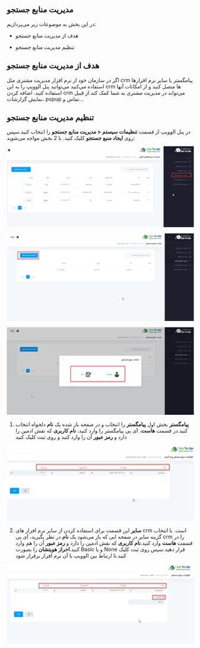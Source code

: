 ## مدیریت منابع جستجو

در این بخش به موضوعات زیر می‌پردازیم:

-	هدف از مدیریت منابع جستجو

-	 تنظیم مدیریت منابع جستجو

## هدف از مدیریت منابع جستجو

اگر در سازمان خود از نرم افزار مدیریت مشتری مثل crm پیامگستر یا سایر نرم افزارها استفاده می‌کنید می‌توانید پنل الوویپ را به این crm ها متصل کنید و از امکانات آنها استفاده کنید. اضافه کردن crm می‌تواند در مدیریت مشتری به شما کمک کند.از قبیل نمایش گزارشات، popup تماس و...

## تنظیم مدیریت منابع جستجو

در پنل الوویپ از قسمت **تنظیمات سیستم < مدیریت منابع جستجو** را انتخاب کنید.سپس روی **ایجاد منبع جستجو** کلیک کنید. با 2 بخش مواجه می‌شوید:

![مسیر منابع جست و جو برای CRM ](./Images/route-search.png)

![مسیر منابع جست و جو برای CRM ](./Images/route-search1.png)

![مسیر منابع جست و جو برای CRM ](./Images/route-search2.png)

1.	**پیامگستر**
بخش اول **پیامگستر** را انتخاب و در صفحه باز شده یک **نام** دلخواه انتخاب کنید.در قسمت **هاست**، آی پی پیامگستر را وارد کنید، **نام کاربری** که نقش ادمین را دارد و **رمز عبور** آن را وارد کنید و روی ثبت کلیک کنید

![مسیر منابع جست و جو برای CRM ](./Images/route-search3.png)

2.	**سایر**
این قسمت برای استفاده کردن از سایر نرم افزار های crm است. با انتخاب گزینه سایر در صفحه ایی که باز می‌شود یک **نام** در نظر بگیرید، آی پی crm را در قسمت **هاست** وارد کنید.**نام کاربری** که نقش ادمین را دارد و **رمز عبور** آن را هم وارد کنید.**احراز هویتشان** را بصورت Basic و یا None  قرار دهید.سپس روی ثبت کلیک کنید.تا ارتباط بین الوویپ با آن نرم افزار برقرار شود

![مسیر منابع جست و جو برای CRM ](./Images/route-search4.png)

